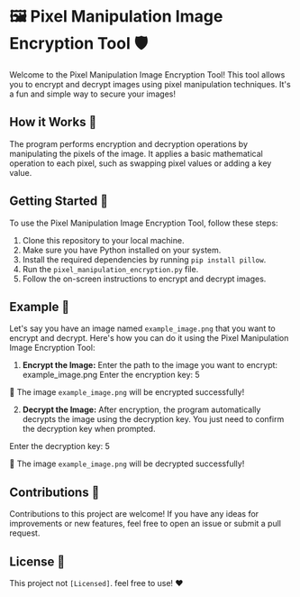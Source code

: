 # 🖼️ Pixel Manipulation Image Encryption Tool 🛡️

Welcome to the Pixel Manipulation Image Encryption Tool! This tool allows you to encrypt and decrypt images using pixel manipulation techniques. It's a fun and simple way to secure your images!

## How it Works 🤔
The program performs encryption and decryption operations by manipulating the pixels of the image. It applies a basic mathematical operation to each pixel, such as swapping pixel values or adding a key value.

## Getting Started 🚀
To use the Pixel Manipulation Image Encryption Tool, follow these steps:
1. Clone this repository to your local machine.
2. Make sure you have Python installed on your system.
3. Install the required dependencies by running `pip install pillow`.
4. Run the `pixel_manipulation_encryption.py` file.
5. Follow the on-screen instructions to encrypt and decrypt images.

## Example 🌟
Let's say you have an image named `example_image.png` that you want to encrypt and decrypt. Here's how you can do it using the Pixel Manipulation Image Encryption Tool:

1. **Encrypt the Image:**
Enter the path to the image you want to encrypt: example_image.png
Enter the encryption key: 5

🎉 The image `example_image.png` will be encrypted successfully!

2. **Decrypt the Image:**
After encryption, the program automatically decrypts the image using the decryption key. You just need to confirm the decryption key when prompted.

Enter the decryption key: 5

🎉 The image `example_image.png` will be decrypted successfully!

## Contributions 🤝
Contributions to this project are welcome! If you have any ideas for improvements or new features, feel free to open an issue or submit a pull request.

## License 📝
This project not `[Licensed]`. feel free to use! ❤️ 

